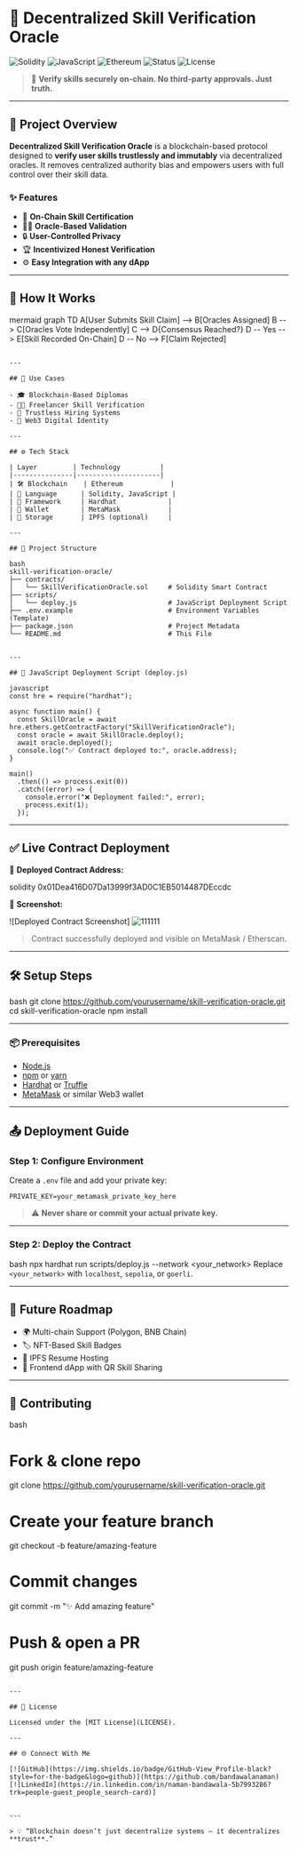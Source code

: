 # 🧠 Decentralized Skill Verification Oracle

![Solidity](https://img.shields.io/badge/Solidity-^0.8.0-363636?style=for-the-badge&logo=solidity)
![JavaScript](https://img.shields.io/badge/JavaScript-Deploy_Script-F7DF1E?style=for-the-badge&logo=javascript&logoColor=black)
![Ethereum](https://img.shields.io/badge/Deployed_On-Ethereum-blueviolet?style=for-the-badge&logo=ethereum)
![Status](https://img.shields.io/badge/Status-Active-success?style=for-the-badge)
![License](https://img.shields.io/badge/License-MIT-green?style=for-the-badge)

> 🔐 **Verify skills securely on-chain. No third-party approvals. Just truth.**

---

## 📜 Project Overview

**Decentralized Skill Verification Oracle** is a blockchain-based protocol designed to **verify user skills trustlessly and immutably** via decentralized oracles. It removes centralized authority bias and empowers users with full control over their skill data.

### ✨ Features

- 🔗 **On-Chain Skill Certification**
- 👨‍⚖️ **Oracle-Based Validation**
- 🔒 **User-Controlled Privacy**
- 🏆 **Incentivized Honest Verification**
- ⚙️ **Easy Integration with any dApp**

---

## 🔧 How It Works

mermaid
graph TD
A[User Submits Skill Claim] --> B[Oracles Assigned]
B --> C[Oracles Vote Independently]
C --> D{Consensus Reached?}
D -- Yes --> E[Skill Recorded On-Chain]
D -- No --> F[Claim Rejected]
```

---

## 🧠 Use Cases

- 🎓 Blockchain-Based Diplomas
- 🧑‍💻 Freelancer Skill Verification
- 🏢 Trustless Hiring Systems
- 🪪 Web3 Digital Identity

---

## ⚙️ Tech Stack

| Layer         | Technology          |
|---------------|---------------------|
| 🛠️ Blockchain    | Ethereum            |
| 💬 Language      | Solidity, JavaScript |
| 🧪 Framework     | Hardhat             |
| 🔐 Wallet        | MetaMask            |
| 📁 Storage       | IPFS (optional)     |

---

## 📁 Project Structure

bash
skill-verification-oracle/
├── contracts/
│   └── SkillVerificationOracle.sol     # Solidity Smart Contract
├── scripts/
│   └── deploy.js                       # JavaScript Deployment Script
├── .env.example                        # Environment Variables (Template)
├── package.json                        # Project Metadata
└── README.md                           # This File


---

## 🚀 JavaScript Deployment Script (deploy.js)

javascript
const hre = require("hardhat");

async function main() {
  const SkillOracle = await hre.ethers.getContractFactory("SkillVerificationOracle");
  const oracle = await SkillOracle.deploy();
  await oracle.deployed();
  console.log("✅ Contract deployed to:", oracle.address);
}

main()
  .then(() => process.exit(0))
  .catch((error) => {
    console.error("❌ Deployment failed:", error);
    process.exit(1);
  });
```

---

## ✅ Live Contract Deployment

🧾 **Deployed Contract Address:**

solidity
0x01Dea416D07Da13999f3AD0C1EB5014487DEccdc


📸 **Screenshot:**

![Deployed Contract Screenshot]
![111111](https://github.com/user-attachments/assets/2eb891bf-484e-43c8-874e-53172ad298ce)


> Contract successfully deployed and visible on MetaMask / Etherscan.

---

## 🛠️ Setup Steps

bash
git clone https://github.com/yourusername/skill-verification-oracle.git
cd skill-verification-oracle
npm install


---

### 📦 Prerequisites

- [Node.js](https://nodejs.org/)
- [npm](https://www.npmjs.com/) or [yarn](https://yarnpkg.com/)
- [Hardhat](https://hardhat.org/) or [Truffle](https://trufflesuite.com/)
- [MetaMask](https://metamask.io/) or similar Web3 wallet

---

## 📤 Deployment Guide

### Step 1: Configure Environment

Create a `.env` file and add your private key:

```
PRIVATE_KEY=your_metamask_private_key_here
```

> ⚠️ **Never share or commit your actual private key.**

---

### Step 2: Deploy the Contract

bash
npx hardhat run scripts/deploy.js --network <your_network>
Replace `<your_network>` with `localhost`, `sepolia`, or `goerli`.

---

## 🚧 Future Roadmap

- 🌍 Multi-chain Support (Polygon, BNB Chain)
- 🏷️ NFT-Based Skill Badges
- 🧾 IPFS Resume Hosting
- 📲 Frontend dApp with QR Skill Sharing

---

## 🤝 Contributing

bash
# Fork & clone repo
git clone https://github.com/yourusername/skill-verification-oracle.git

# Create your feature branch
git checkout -b feature/amazing-feature

# Commit changes
git commit -m "✨ Add amazing feature"

# Push & open a PR
git push origin feature/amazing-feature
```

---

## 📄 License

Licensed under the [MIT License](LICENSE).

---

## 🌐 Connect With Me

[![GitHub](https://img.shields.io/badge/GitHub-View_Profile-black?style=for-the-badge&logo=github)](https://github.com/bandawalanaman)
[![LinkedIn](https://in.linkedin.com/in/naman-bandawala-5b7993286?trk=people-guest_people_search-card)]


---

> 💡 “Blockchain doesn’t just decentralize systems — it decentralizes **trust**.”

